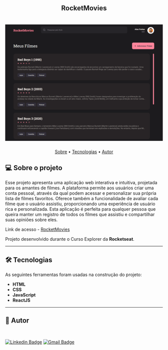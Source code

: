 <h2 align="center">RocketMovies</h2>

<h1 align="center">
    <img width="600px" alt="NextLevelWeek" title="#NextLevelWeek" src="https://github.com/freitasbr01/rocketmovies-front/blob/main/src/assets/Rocketmovies.png" />
</h1>


<p align="center">
 <a href="#-sobre-o-projeto">Sobre</a> •
 <a href="#-tecnologias">Tecnologias</a> • 
 <a href="#-autor">Autor</a>
</p>

## 💻 Sobre o projeto

Esse projeto apresenta uma aplicação web interativa e intuitiva, projetada para os amantes de filmes. A plataforma permite aos usuários criar uma conta pessoal, através da qual podem acessar e personalizar sua própria lista de filmes favoritos. Oferece também a funcionalidade de avaliar cada filme que o usuário assistiu, proporcionando uma experiência de usuário rica e personalizada. Esta aplicação é perfeita para qualquer pessoa que queira manter um registro de todos os filmes que assistiu e compartilhar suas opiniões sobre eles.

Link de acesso - <a href="https://rocketmovies01.netlify.app/">RocketMovies</a>

Projeto desenvolvido durante o Curso Explorer da **Rocketseat**.


---

## 🛠 Tecnologias

As seguintes ferramentas foram usadas na construção do projeto:


- **HTML**
- **CSS**
- **JavaScript**
- **ReactJS**

---

## 🦸 Autor

 <img src="https://avatars.githubusercontent.com/u/137903019?s=400&u=a5d7cc78d579a664a0b95b010c70d153f0265b60&v=4" width="100px;" style="border-radius: 50%;" alt=""/>

[![Linkedin Badge](https://img.shields.io/badge/-Alan_Freitas-blue?style=flat-square&logo=Linkedin&logoColor=white&link=https://www.linkedin.com/in/alanfreitasbr01/)](https://www.linkedin.com/in/alanfreitasbr01/)
[![Gmail Badge](https://img.shields.io/badge/-freitasbr01@gmail.com-c14438?style=flat-square&logo=Gmail&logoColor=white&link=mailto:freitasbr01@gmail.com)](mailto:freitasbr01@gmail.com)
